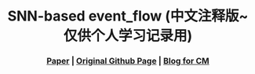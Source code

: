 [comment]: <> (# event_flow)

<h1 align="center"> SNN-based event_flow (中文注释版~仅供个人学习记录用)
</h1>

[comment]: <> ( <h2 align="center">PAPER</h2>)
  <h3 align="center">
  <a href="https://proceedings.neurips.cc/paper_files/paper/2021/file/39d4b545fb02556829aab1db805021c3-Paper.pdf" target="_blank">Paper</a>
  | <a href="https://github.com/tudelft/event_flow" target="_blank">Original Github Page</a>
  | <a href="https://kwanwaipang.github.io/Awesome-Event-based-Contrast-Maximization/" target="_blank">Blog for CM</a>
  </h3>
  <div align="center"></div>

<!-- rm -rf .git -->

